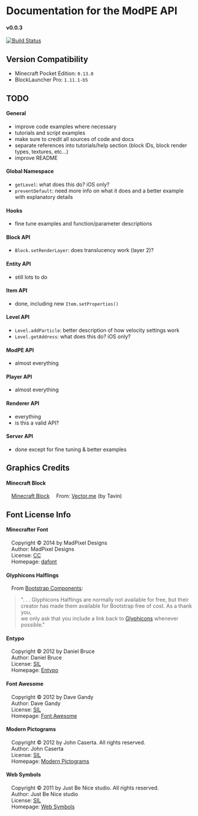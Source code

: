 # Documentation for the ModPE API

#### v0.0.3
[![Build Status](https://travis-ci.org/duggum/modpe-api.svg?branch=master)][travis]

[travis]: https://travis-ci.org/duggum/modpe-api "Travis CI Build Status"

## Version Compatibility

- Minecraft Pocket Edition: `0.13.0`
- BlockLauncher Pro: `1.11.1-b5`  

## TODO
#### General
- improve code examples where necessary
- tutorials and script examples
- make sure to credit all sources of code and docs
- separate references into tutorials/help section (block IDs, block render types, textures, etc...)
- improve README

#### Global Namespace
- `getLevel`: what does this do? iOS only?
- `preventDefault`: need more info on what it does and a better example with explanatory details

#### Hooks
- fine tune examples and function/parameter descriptions

#### Block API
- `Block.setRenderLayer`: does translucency work (layer 2)?

#### Entity API
- still lots to do

#### Item API
- done, including new `Item.setProperties()`

#### Level API
- `Level.addParticle`: better description of how velocity settings work
- `Level.getAddress`: what does this do? iOS only?

#### ModPE API
- almost everything

#### Player API
- almost everything

#### Renderer API
- everything
- is this a valid API?

#### Server API
- done except for fine tuning & better examples

## Graphics Credits

#### Minecraft Block
&emsp;[Minecraft Block][block]
&emsp;From: [Vector.me][Vector.me] (by Tavin)

## Font License Info

#### Minecrafter Font
&emsp;Copyright &copy; 2014 by MadPixel Designs  
&emsp;Author:   MadPixel Designs  
&emsp;License:  [CC](http://creativecommons.org/licenses)  
&emsp;Homepage: [dafont](http://www.dafont.com/minecrafter.font)

#### Glyphicons Halflings
&emsp;From [Bootstrap Components][bs]:
> ". . . Glyphicons Halflings are normally not available for free, but their  
> creator has made them available for Bootstrap free of cost. As a thank you,  
> we only ask that you include a link back to [Glyphicons][glyphicons] whenever possible."

#### Entypo
&emsp;Copyright &copy; 2012 by Daniel Bruce  
&emsp;Author:   Daniel Bruce  
&emsp;License:  [SIL][sil]  
&emsp;Homepage: [Entypo][entypo]

#### Font Awesome
&emsp;Copyright &copy; 2012 by Dave Gandy  
&emsp;Author:    Dave Gandy  
&emsp;License:   [SIL][sil]  
&emsp;Homepage:  [Font Awesome][font_awesome]

#### Modern Pictograms
&emsp;Copyright &copy; 2012 by John Caserta. All rights reserved.  
&emsp;Author:    John Caserta  
&emsp;License:   [SIL][sil]  
&emsp;Homepage:  [Modern Pictograms][modern_picts]

#### Web Symbols
&emsp;Copyright &copy; 2011 by Just Be Nice studio. All rights reserved.  
&emsp;Author:    Just Be Nice studio  
&emsp;License:   [SIL][sil]  
&emsp;Homepage:  [Web Symbols][web_symbols]

[block]: http://vector.me/browse/286710/minecraft_block "Minecraft Block"
[vector.me]: http://vector.me "Vector.me"
[bs]: http://getbootstrap.com/components/ "Bootstrap Components"
[sil]: http://scripts.sil.org/OFL "SIL Open Font License"
[glyphicons]: http://glyphicons.com "Glyphicons Halflings"
[entypo]: http://www.entypo.com "Entypo"
[font_awesome]: http://fortawesome.github.com/Font-Awesome/ "Font Awesome"
[modern_picts]: http://thedesignoffice.org/project/modern-pictograms/ "Modern Pictograms"
[web_symbols]: http://www.justbenice.ru/studio/websymbols "Web Symbols"

